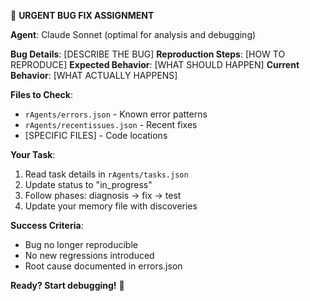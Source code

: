 🐛 **URGENT BUG FIX ASSIGNMENT**

**Agent**: Claude Sonnet (optimal for analysis and debugging)

**Bug Details**: [DESCRIBE THE BUG]
**Reproduction Steps**: [HOW TO REPRODUCE]
**Expected Behavior**: [WHAT SHOULD HAPPEN]
**Current Behavior**: [WHAT ACTUALLY HAPPENS]

**Files to Check**:

- `rAgents/errors.json` - Known error patterns
- `rAgents/recentissues.json` - Recent fixes
- [SPECIFIC FILES] - Code locations

**Your Task**:

1. Read task details in `rAgents/tasks.json`
2. Update status to "in_progress"
3. Follow phases: diagnosis → fix → test
4. Update your memory file with discoveries

**Success Criteria**:

- Bug no longer reproducible
- No new regressions introduced
- Root cause documented in errors.json

**Ready? Start debugging!** 🔧
